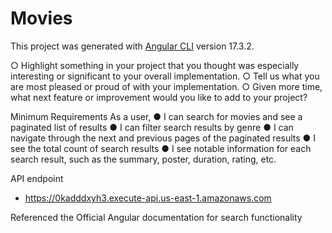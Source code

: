 # Movies

This project was generated with [Angular CLI](https://github.com/angular/angular-cli) version 17.3.2.

○ Highlight something in your project that you thought was especially
interesting or significant to your overall implementation.
○ Tell us what you are most pleased or proud of with your implementation.
○ Given more time, what next feature or improvement would you like to add
to your project?

Minimum Requirements
As a user,
● I can search for movies and see a paginated list of results
● I can filter search results by genre
● I can navigate through the next and previous pages of the paginated results
● I see the total count of search results
● I see notable information for each search result, such as the summary, poster,
duration, rating, etc.

API endpoint 
- https://0kadddxyh3.execute-api.us-east-1.amazonaws.com


Referenced the Official Angular documentation for search functionality
